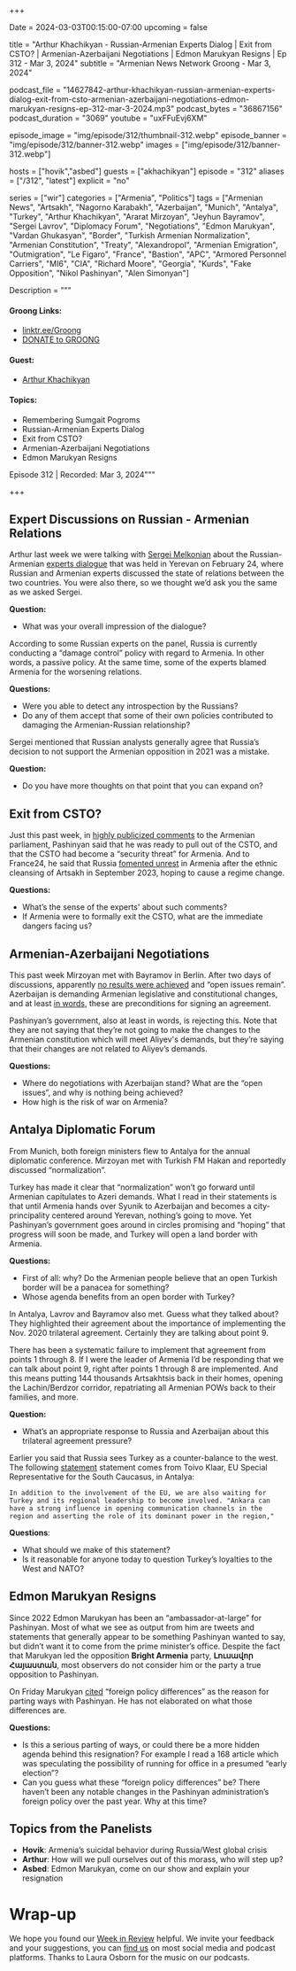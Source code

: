 +++

Date = 2024-03-03T00:15:00-07:00
upcoming = false

title = "Arthur Khachikyan - Russian-Armenian Experts Dialog | Exit from CSTO? | Armenian-Azerbaijani Negotiations | Edmon Marukyan Resigns | Ep 312 - Mar 3, 2024"
subtitle = "Armenian News Network Groong - Mar 3, 2024"

podcast_file = "14627842-arthur-khachikyan-russian-armenian-experts-dialog-exit-from-csto-armenian-azerbaijani-negotiations-edmon-marukyan-resigns-ep-312-mar-3-2024.mp3"
podcast_bytes = "36867156"
podcast_duration = "3069"
youtube = "uxFFuEvj6XM"

episode_image = "img/episode/312/thumbnail-312.webp"
episode_banner = "img/episode/312/banner-312.webp"
images = ["img/episode/312/banner-312.webp"]

hosts = ["hovik","asbed"]
guests = ["akhachikyan"]
episode = "312"
aliases = ["/312", "latest"]
explicit = "no"

series = ["wir"]
categories = ["Armenia", "Politics"]
tags = ["Armenian News", "Artsakh", "Nagorno Karabakh", "Azerbaijan", "Munich", "Antalya", "Turkey", "Arthur Khachikyan", "Ararat Mirzoyan", "Jeyhun Bayramov", "Sergei Lavrov", "Diplomacy Forum", "Negotiations", "Edmon Marukyan", "Vardan Ghukasyan", "Border", "Turkish Armenian Normalization", "Armenian Constitution", "Treaty", "Alexandropol", "Armenian Emigration", "Outmigration", "Le Figaro", "France", "Bastion", "APC", "Armored Personnel Carriers", "MI6", "CIA", "Richard Moore", "Georgia", "Kurds", "Fake Opposition", "Nikol Pashinyan", "Alen Simonyan"]

Description = """

#### Groong Links:
* [linktr.ee/Groong](https://linktr.ee/groong)
* [DONATE to GROONG](https://podcasts.groong.org/donate)

#### Guest:

* [Arthur Khachikyan](/guest/akhachikyan)

#### Topics:
* Remembering Sumgait Pogroms
* Russian-Armenian Experts Dialog
* Exit from CSTO?
* Armenian-Azerbaijani Negotiations
* Edmon Marukyan Resigns

Episode 312 | Recorded: Mar 3, 2024"""

+++

## Expert Discussions on Russian - Armenian Relations

Arthur last week we were talking with [Sergei Melkonian](https://podcasts.groong.org/guest/smelkonian) about the Russian-Armenian [experts dialogue](https://www.youtube.com/live/wZOA2IVtRmE?si=8Cb7dKrKOzCIfKAs) that was held in Yerevan on February 24, where Russian and Armenian experts discussed the state of relations between the two countries. You were also there, so we thought we’d ask you the same as we asked Sergei.

**Question:**
* What was your overall impression of the dialogue?

According to some Russian experts on the panel, Russia is currently conducting a “damage control” policy with regard to Armenia. In other words, a passive policy. At the same time, some of the experts blamed Armenia for the worsening relations.

**Questions:**
* Were you able to detect any introspection by the Russians?
* Do any of them accept that some of their own policies contributed to damaging the Armenian-Russian relationship?

Sergei mentioned that Russian analysts generally agree that Russia’s decision to not support the Armenian opposition in 2021 was a mistake.

**Question:**
* Do you have more thoughts on that point that you can expand on?


## Exit from CSTO?

Just this past week, in [highly publicized comments](https://www.azatutyun.am/a/32841230.html) to the Armenian parliament, Pashinyan said that he was ready to pull out of the CSTO, and that the CSTO had become a “security threat” for Armenia. And to France24, he said that Russia [fomented unrest](https://www.azatutyun.am/a/32841177.html) in Armenia after the ethnic cleansing of Artsakh in September 2023, hoping to cause a regime change.

**Questions:**
* What’s the sense of the experts' about such comments?
* If Armenia were to formally exit the CSTO, what are the immediate dangers facing us?


## Armenian-Azerbaijani Negotiations

This past week Mirzoyan met with Bayramov in Berlin. After two days of discussions, apparently [no results were achieved](https://www.azatutyun.am/a/32842781.html) and “open issues remain”. Azerbaijan is demanding  Armenian legislative and constitutional changes, and at least [in words](https://www.azatutyun.am/a/32844212.html), these are preconditions for signing an agreement.

Pashinyan’s government, also at least in words, is rejecting this. Note that they are not saying that they’re not going to make the changes to the Armenian constitution which will meet Aliyev's demands, but they’re saying that their changes are not related to Aliyev’s demands.

**Questions:**
* Where do negotiations with Azerbaijan stand? What are the “open issues”, and why is nothing being achieved?
* How high is the risk of war on Armenia?


## Antalya Diplomatic Forum

From Munich, both foreign ministers flew to Antalya for the annual diplomatic conference. Mirzoyan met with Turkish FM Hakan and reportedly discussed “normalization”.

Turkey has made it clear that “normalization” won’t go forward until Armenian capitulates to Azeri demands. What I read in their statements is that until Armenia hands over Syunik to Azerbaijan and becomes a city-principality centered around Yerevan, nothing’s going to move. Yet Pashinyan’s government goes around in circles promising and “hoping” that progress will soon be made, and Turkey will open a land border with Armenia.

**Questions:**
* First of all: why? Do the Armenian people believe that an open Turkish border will be a panacea for something?
* Whose agenda benefits from an open border with Turkey?

In Antalya, Lavrov and Bayramov also met. Guess what they talked about? They highlighted their agreement about the importance of implementing the Nov. 2020 trilateral agreement. Certainly they are talking about point 9.

There has been a systematic failure to implement that agreement from points 1 through 8. If I were the leader of Armenia I’d be responding that we can talk about point 9, right after points 1 through 8 are implemented. And this means putting 144 thousands Artsakhtsis back in their homes, opening the Lachin/Berdzor corridor, repatriating all Armenian POWs back to their families, and more.

**Question:**
* What’s an appropriate response to Russia and Azerbaijan about this trilateral agreement pressure?

Earlier you said that Russia sees Turkey as a counter-balance to the west. The following [statement](https://radar.am/en/news/world-2618532138/) statement comes from Toivo Klaar, EU Special Representative for the South Caucasus, in Antalya: 


    In addition to the involvement of the EU, we are also waiting for Turkey and its regional leadership to become involved. "Ankara can have a strong influence in opening communication channels in the region and asserting the role of its dominant power in the region,"

**Questions**:
* What should we make of this statement?
* Is it reasonable for anyone today to question Turkey’s loyalties to the West and NATO?


## Edmon Marukyan Resigns

Since 2022 Edmon Marukyan has been an “ambassador-at-large” for Pashinyan. Most of what we see as output from him are tweets and statements that generally appear to be something Pashinyan wanted to say, but didn’t want it to come from the prime minister’s office. Despite the fact that Marukyan led the opposition **Bright Armenia** party, **Լուսավոր Հայաստան**, most observers do not consider him or the party a true opposition to Pashinyan.

On Friday Marukyan [cited](https://www.azatutyun.am/a/32844042.html) “foreign policy differences” as the reason for parting ways with Pashinyan. He has not elaborated on what those differences are.

**Questions:**
* Is this a serious parting of ways, or could there be a more hidden agenda behind this resignation? For example I read a 168 article which was speculating the possibility of running for office in a presumed “early election”?
* Can you guess what these “foreign policy differences” be? There haven’t been any notable changes in the Pashinyan administration’s foreign policy over the past year. Why at this time?


## Topics from the Panelists
* **Hovik**: Armenia’s suicidal behavior during Russia/West global crisis
* **Arthur**: How will we pull ourselves out of this morass, who will step up?
* **Asbed**: Edmon Marukyan, come on our show and explain your resignation


# Wrap-up

We hope you found our [Week in Review](https://podcasts.groong.org/) helpful. We invite your feedback and your suggestions, you can [find us](https://linktr.ee/groong) on most social media and podcast platforms. Thanks to Laura Osborn for the music on our podcasts.
